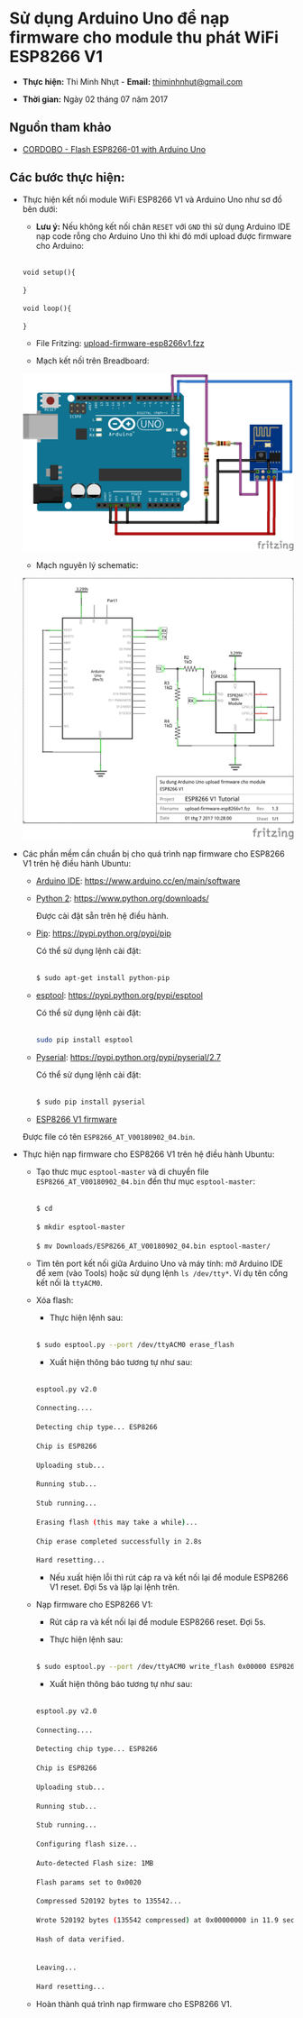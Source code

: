 # Sử dụng Arduino Uno để nạp firmware cho module thu phát WiFi ESP8266 V1

* **Thực hiện:** Thi Minh Nhựt - **Email:** thiminhnhut@gmail.com

* **Thời gian:** Ngày 02 tháng 07 năm 2017

## Nguồn tham khảo

* [CORDOBO - Flash ESP8266-01 with Arduino Uno](http://cordobo.com/2300-flash-esp8266-01-with-arduino-uno/)

## Các bước thực hiện:

* Thực hiện kết nối module WiFi ESP8266 V1 và Arduino Uno như sơ đồ bên dưới:
	
	+ **Lưu ý:** Nếu không kết nối chân `RESET` với `GND` thì sử dụng Arduino IDE nạp code rỗng
	cho Arduino Uno thì khi đó mới upload được firmware cho Arduino:
	
	```arduino
	
	void setup(){
	
	}
	
	void loop(){
	
	}
	
	```

	+ File Fritzing: [upload-firmware-esp8266v1.fzz](https://github.com/thiminhnhut/esp8266v1/blob/e32ac07e5e60ad408d3db009c4304f8301a8b8bd/diagram-wire/upload-firmware/upload-firmware-esp8266v1.fzz)

	+ Mạch kết nối trên Breadboard:
	
	![Upload firmware ESP8266 V1 với Arduino Uno](https://raw.githubusercontent.com/thiminhnhut/esp8266v1/e32ac07e5e60ad408d3db009c4304f8301a8b8bd/diagram-wire/upload-firmware/upload-firmware-esp8266v1_bb.png)
	
	+ Mạch nguyên lý schematic:
	
	![Upload firmware ESP8266 V1 với Arduino Uno](https://raw.githubusercontent.com/thiminhnhut/esp8266v1/e32ac07e5e60ad408d3db009c4304f8301a8b8bd/diagram-wire/upload-firmware/upload-firmware-esp8266v1_schem.png)

* Các phần mềm cần chuẩn bị cho quá trình nạp firmware cho ESP8266 V1 trên hệ điều hành Ubuntu:

	+ [Arduino IDE](https://www.arduino.cc/en/main/software): https://www.arduino.cc/en/main/software

	+ [Python 2](https://www.python.org/downloads/): https://www.python.org/downloads/
	
		Được cài đặt sẵn trên hệ điều hành.

	+ [Pip](https://pypi.python.org/pypi/pip): https://pypi.python.org/pypi/pip
	
		Có thể sử dụng lệnh cài đặt:

		```bash

		$ sudo apt-get install python-pip

		```

	+ [esptool](https://pypi.python.org/pypi/esptool): https://pypi.python.org/pypi/esptool
	
		Có thể sử dụng lệnh cài đặt:

		```bash

		sudo pip install esptool

		```
	
	+ [Pyserial](https://pypi.python.org/pypi/pyserial/2.7): https://pypi.python.org/pypi/pyserial/2.7
	
		Có thể sử dụng lệnh cài đặt:
	
		```bash
	
		$ sudo pip install pyserial
	
		```

	+ [ESP8266 V1 firmware](https://github.com/thiminhnhut/esp8266v1/blob/45adc9adb733d796801b79265804057a7ef4552c/firmware/ESP8266_AT_V00180902_04.bin)
	
	Được file có tên `ESP8266_AT_V00180902_04.bin`.

* Thực hiện nạp firmware cho ESP8266 V1 trên hệ điều hành Ubuntu:

	+ Tạo thưc mục `esptool-master` và di chuyển file `ESP8266_AT_V00180902_04.bin`
	đến thư mục `esptool-master`:
	
		```bash
	
		$ cd
		
		$ mkdir esptool-master
		
		$ mv Downloads/ESP8266_AT_V00180902_04.bin esptool-master/
		
		```
	
	+ Tìm tên port kết nối giữa Arduino Uno và máy tính: mở Arduino IDE để xem (vào Tools)
	hoặc sử dụng lệnh `ls /dev/tty*`. Ví dụ tên cổng kết nối là `ttyACM0`.
	
	+ Xóa flash:
		
		- Thực hiện lệnh sau:
	
		```bash
		
		$ sudo esptool.py --port /dev/ttyACM0 erase_flash
		
		```
	
		- Xuất hiện thông báo tương tự như sau:
	
		```bash
		
		esptool.py v2.0
		
		Connecting....
		
		Detecting chip type... ESP8266
		
		Chip is ESP8266
		
		Uploading stub...
		
		Running stub...
		
		Stub running...
		
		Erasing flash (this may take a while)...
		
		Chip erase completed successfully in 2.8s
		
		Hard resetting...
		
		```
	
		- Nếu xuất hiện lỗi thì rút cáp ra và kết nối lại để module ESP8266 V1 reset.
		Đợi 5s và lặp lại lệnh trên.
		
	+ Nạp firmware cho ESP8266 V1:
	
		- Rút cáp ra và kết nối lại để module ESP8266 reset. Đợi 5s.
		
		- Thực hiện lệnh sau:
		
		```bash
		
		$ sudo esptool.py --port /dev/ttyACM0 write_flash 0x00000 ESP8266_AT_V00180902_04.bin
		
		```
		
		- Xuất hiện thông báo tương tự như sau:
	
		```bash
		
		esptool.py v2.0
		
		Connecting....
		
		Detecting chip type... ESP8266
		
		Chip is ESP8266
		
		Uploading stub...
		
		Running stub...
		
		Stub running...
		
		Configuring flash size...
		
		Auto-detected Flash size: 1MB
		
		Flash params set to 0x0020
		
		Compressed 520192 bytes to 135542...
		
		Wrote 520192 bytes (135542 compressed) at 0x00000000 in 11.9 seconds (effective 348.8 kbit/s)...
		
		Hash of data verified.
		

		Leaving...
		
		Hard resetting...

		
		```
		
	+ Hoàn thành quá trình nạp firmware cho ESP8266 V1.

